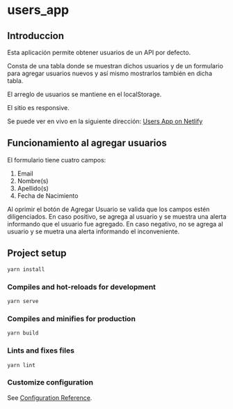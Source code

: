 # users_app

## Introduccion

Esta aplicación permite obtener usuarios de un API por defecto.

Consta de una tabla donde se muestran dichos usuarios y de un formulario para agregar usuarios nuevos
y así mismo mostrarlos también en dicha tabla.

El arreglo de usuarios se mantiene en el localStorage.

El sitio es responsive. 

Se puede ver en vivo en la siguiente dirección: 
[Users App on Netlify](https://thunderous-bavarois-5cb550.netlify.app)

## Funcionamiento al agregar usuarios

El formulario tiene cuatro campos:

1. Email
2. Nombre(s)
3. Apellido(s)
4. Fecha de Nacimiento

Al oprimir el botón de Agregar Usuario se valida que los campos estén diligenciados. En caso positivo, se agrega al usuario y se muestra una alerta informando que el usuario fue agregado. En caso negativo, no se agrega al usuario y se muetra una alerta informando el inconveniente.

## Project setup

```
yarn install
```

### Compiles and hot-reloads for development

```
yarn serve
```

### Compiles and minifies for production

```
yarn build
```

### Lints and fixes files

```
yarn lint
```

### Customize configuration

See [Configuration Reference](https://cli.vuejs.org/config/).

